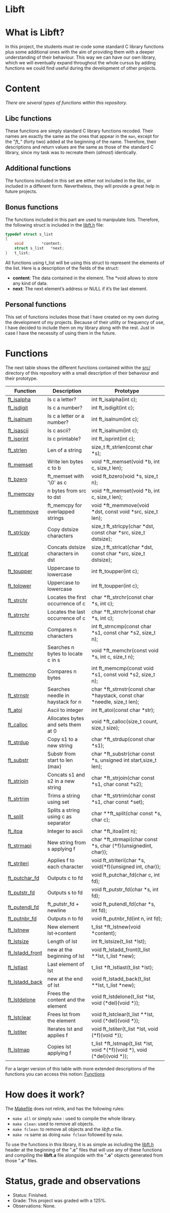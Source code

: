 # Libft

# What is Libft?

In this project, the students must re-code some standard C library functions plus some additional ones with the aim of providing them with a deeper understanding of their behaviour. This way we can have our own library, which we will eventually expand throughout the whole cursus by adding functions we could find useful during the development of other projects.

# Content

*There are several types of functions within this repository.*

## Libc functions

These functions are simply standard C library functions recoded. Their names are exactly the same as the ones that appear in the `man`, except for the "*ft_*" (forty two) added at the beginning of the name. Therefore, their descriptions and return values are the same as those of the standard C library, since my task was to recreate them (*almost*) identically.

## Additional functions

The functions included in this set are either not included in the libc, or included in a different form. Nevertheless, they will provide a great help in future projects.

## Bonus functions

The functions included in this part are used to manipulate lists. Therefore, the following struct is included in the [libft.h](https://github.com/Javiff8/Libft/blob/master/inc/libft.h) file:

```c
typedef struct s_list
{
	void		*content;
	struct s_list	*next;
}	t_list;
```

All functions using t_list will be using this struct to represent the elements of the list. Here is a description of the fields of the struct:

- **content**: The data contained in the element. The *void allows to store any kind of data.
- **next**: The next element’s address or NULL if it’s the last element.

## Personal functions

This set of functions includes those that I have created on my own during the development of my projects. Because of their utility or frequency of use, I have decided to include them on my library along with the rest. Just in case I have the necessity of using them in the future.

# Functions

The next table shows the different functions contained within the [src/](https://github.com/Javiff8/Libft/tree/master/src) directory of this repository with a small description of their behaviour and their prototype.

|Function                 |Description               |Prototype                                                         |
|--------------------------|----------------|------------------------------------------------------------------------|
|[ft_isalpha](https://github.com/Javiff8/Libft/blob/master/src/ft_isalpha.c)                |Is c a letter?|int	ft_isalpha(int c);                                                  |
|[ft_isdigit](https://github.com/Javiff8/Libft/blob/master/src/ft_isdigit.c)                |Is c a number?|int	ft_isdigit(int c);                                                  |
|[ft_isalnum](https://github.com/Javiff8/Libft/blob/master/src/ft_isalnum.c)                |Is c a letter or a number?|int	ft_isalnum(int c);                                                  |
|[ft_isascii](https://github.com/Javiff8/Libft/blob/master/src/ft_isascii.c)                |Is c ascii?|int	ft_isalnum(int c);                                                  |
|[ft_isprint](https://github.com/Javiff8/Libft/blob/master/src/ft_isprint.c)                |Is c printable?|int	ft_isprint(int c);                                                  |
|[ft_strlen](https://github.com/Javiff8/Libft/blob/master/src/ft_strlen.c)                 |Len of a string|size_t	ft_strlen(const char *s);                                        |
|[ft_memset](https://github.com/Javiff8/Libft/blob/master/src/ft_memset.c)                 |Write len bytes c to b|void	*ft_memset(void *b, int c, size_t len);                            |
|[ft_bzero](https://github.com/Javiff8/Libft/blob/master/src/ft_bzero.c)                   |ft_memset with '\0' as c|void	ft_bzero(void *s, size_t n);                                       |
|[ft_memcpy](https://github.com/Javiff8/Libft/blob/master/src/ft_memcpy.c)                 |n bytes from src to dst|void	*ft_memset(void *b, int c, size_t len);                            |
|[ft_memmove](https://github.com/Javiff8/Libft/blob/master/src/ft_memmove.c)               |ft_memcpy for overlapped strings|void	*ft_memmove(void *dst, const void *src, size_t len);               |
|[ft_strlcpy](https://github.com/Javiff8/Libft/blob/master/src/ft_strlcpy.c)               |Copy dstsize characters|size_t	ft_strlcpy(char *dst, const char *src, size_t dstsize);          |
|[ft_strlcat](https://github.com/Javiff8/Libft/blob/master/src/ft_strlcat.c)               |Concats dstsize characters in dst|size_t	ft_strlcat(char *dst, const char *src, size_t dstsize);          |
|[ft_toupper](https://github.com/Javiff8/Libft/blob/master/src/ft_toupper.c)               |Uppercase to lowercase|int	ft_toupper(int c);                                                  |
|[ft_tolower](https://github.com/Javiff8/Libft/blob/master/src/ft_tolower.c)               |Uppercase to lowercase|int	ft_toupper(int c);                                                  |
|[ft_strchr](https://github.com/Javiff8/Libft/blob/master/src/ft_strchr.c)                 |Locates the first occurrence of c|char	*ft_strchr(const char *s, int c);                                  |
|[ft_strrchr](https://github.com/Javiff8/Libft/blob/master/src/ft_strrchr.c)               |Locates the last occurrence of c|char	*ft_strrchr(const char *s, int c);                                 |
|[ft_strncmp](https://github.com/Javiff8/Libft/blob/master/src/ft_strncmp.c)               |Compares n characters|int	ft_strncmp(const char *s1, const char *s2, size_t n);               |
|[ft_memchr](https://github.com/Javiff8/Libft/blob/master/src/ft_memchr.c)                 |Searches n bytes to locate c in s |void	*ft_memchr(const void *s, int c, size_t n);                        |
|[ft_memcmp](https://github.com/Javiff8/Libft/blob/master/src/ft_memcmp.c)                 |Compares n bytes|int	ft_memcmp(const void *s1, const void *s2, size_t n);                |
|[ft_strnstr](https://github.com/Javiff8/Libft/blob/master/src/ft_strnstr.c)               |Searches needle in haystack for n|char	*ft_strnstr(const char *haystack, const char *needle, size_t len); |
|[ft_atoi](https://github.com/Javiff8/Libft/blob/master/src/ft_atoi.c)                     |Ascii to integer|int	ft_atoi(const char *str);                                           |
|[ft_calloc](https://github.com/Javiff8/Libft/blob/master/src/ft_calloc.c)                 |Allocates bytes and sets them at 0|void	*ft_calloc(size_t count, size_t size);                             |
|[ft_strdup](https://github.com/Javiff8/Libft/blob/master/src/ft_strdup.c)                 |Copy s1 to a new string|char	*ft_strdup(const char *s1);                                        |
|[ft_substr](https://github.com/Javiff8/Libft/blob/master/src/ft_substr.c)                 |Substr from start to len (max)|char *ft_substr(char const *s, unsigned int start,size_t len);          |
|[ft_strjoin](https://github.com/Javiff8/Libft/blob/master/src/ft_strjoin.c)               |Concats s1 and s2 in a new string|char *ft_strjoin(char const *s1, char const *s2);                       |
|[ft_strtrim](https://github.com/Javiff8/Libft/blob/master/src/ft_strtrim.c)               |Trims a string using set|char *ft_strtrim(char const *s1, char const *set);                      |
|[ft_split](https://github.com/Javiff8/Libft/blob/master/src/ft_split.c)                   |Splits a string using c as separator|char **ft_split(char const *s, char c);                                 |
|[ft_itoa](https://github.com/Javiff8/Libft/blob/master/src/ft_itoa.c)                     |Integer to ascii|char *ft_itoa(int n);                                                   |
|[ft_strmapi](https://github.com/Javiff8/Libft/blob/master/src/ft_strmapi.c)               |New string from s applying f|char *ft_strmapi(char const *s, char (*f)(unsignedint, char));          |
|[ft_striteri](https://github.com/Javiff8/Libft/blob/master/src/ft_striteri.c)             |Applies f to each character|void ft_striteri(char *s, void(*f)(unsigned int, char));                |
|[ft_putchar_fd](https://github.com/Javiff8/Libft/blob/master/src/ft_putchar_fd.c)         |Outputs c to fd|void ft_putchar_fd(char c, int fd);                                     |
|[ft_putstr_fd](https://github.com/Javiff8/Libft/blob/master/src/ft_putstr_fd.c)           |Outputs s to fd|void ft_putstr_fd(char *s, int fd);                                     |
|[ft_putendl_fd](https://github.com/Javiff8/Libft/blob/master/src/ft_putendl_fd.c)         |ft_putstr_fd + newline|void	ft_putendl_fd(char *s, int fd);                                    |
|[ft_putnbr_fd](https://github.com/Javiff8/Libft/blob/master/src/ft_putnbr_fd.c)           |Outputs n to fd|void	ft_putnbr_fd(int n, int fd);                                       |
|[ft_lstnew](https://github.com/Javiff8/Libft/blob/master/src/ft_lstnew.c)                 |New element lst→content|t_list	*ft_lstnew(void *content);                                       |
|[ft_lstsize](https://github.com/Javiff8/Libft/blob/master/src/ft_lstsize.c)               |Length of lst|int ft_lstsize(t_list *lst);                                            |
|[ft_lstadd_front](https://github.com/Javiff8/Libft/blob/master/src/ft_lstadd_front.c)     |new at the beginning of lst|void	ft_lstadd_front(t_list **lst, t_list *new);                        |
|[ft_lstlast](https://github.com/Javiff8/Libft/blob/master/src/ft_lstlast.c)               |Last element of lst|t_list	*ft_lstlast(t_list *lst);                                        |
|[ft_lstadd_back](https://github.com/Javiff8/Libft/blob/master/src/ft_lstadd_back.c)       |new at the end of lst|void ft_lstadd_back(t_list **lst, t_list *new);                         |
|[ft_lstdelone](https://github.com/Javiff8/Libft/blob/master/src/ft_lstdelone.c)           |Frees the content and the element|void	ft_lstdelone(t_list *lst, void (*del)(void *));                    |
|[ft_lstclear](https://github.com/Javiff8/Libft/blob/master/src/ft_lstclear.c)             |Frees lst from the element|void	ft_lstclear(t_list **lst, void (*del)(void *));                    |
|[ft_lstiter](https://github.com/Javiff8/Libft/blob/master/src/ft_lstiter.c)               |Iterates lst and applies f|void	ft_lstiter(t_list *lst, void (*f)(void *));                        |
|[ft_lstmap](https://github.com/Javiff8/Libft/blob/master/src/ft_lstmap.c)                 |Copies lst applying f|t_list	*ft_lstmap(t_list *lst, void *(*f)(void *), void (*del)(void *));|

For a larger version of this table with more extended descriptions of the functions you can access this notion: [Functions](https://javferna-42-cursus.notion.site/e39ac1c36e2740e286abedb68753af0f?v=ba007b7e3f9d445785915d94146f111e)

# How does it work?

The [Makefile](https://github.com/Javiff8/Libft/blob/master/Makefile) does not relink, and has the following rules:

- `make all` or simply `make` : used to compile the whole library.
- `make clean`: used to remove all objects.
- `make fclean`: to remove all objects and the *libft.a* file.
- `make re` same as doing `make fclean` followed by `make`.

To use the functions in this library, it is as simple as including the [libft.h](https://github.com/Javiff8/Libft/blob/master/inc/libft.h) header at the beginning of the "**.c**" files that will use any of these functions and compiling the **libft.a** file alongside with the "**.o**" objects generated from those "**.c**" files.

# Status, grade and observations

- Status: Finished.
- Grade: This project was graded with a 125%.
- Observations: None.
